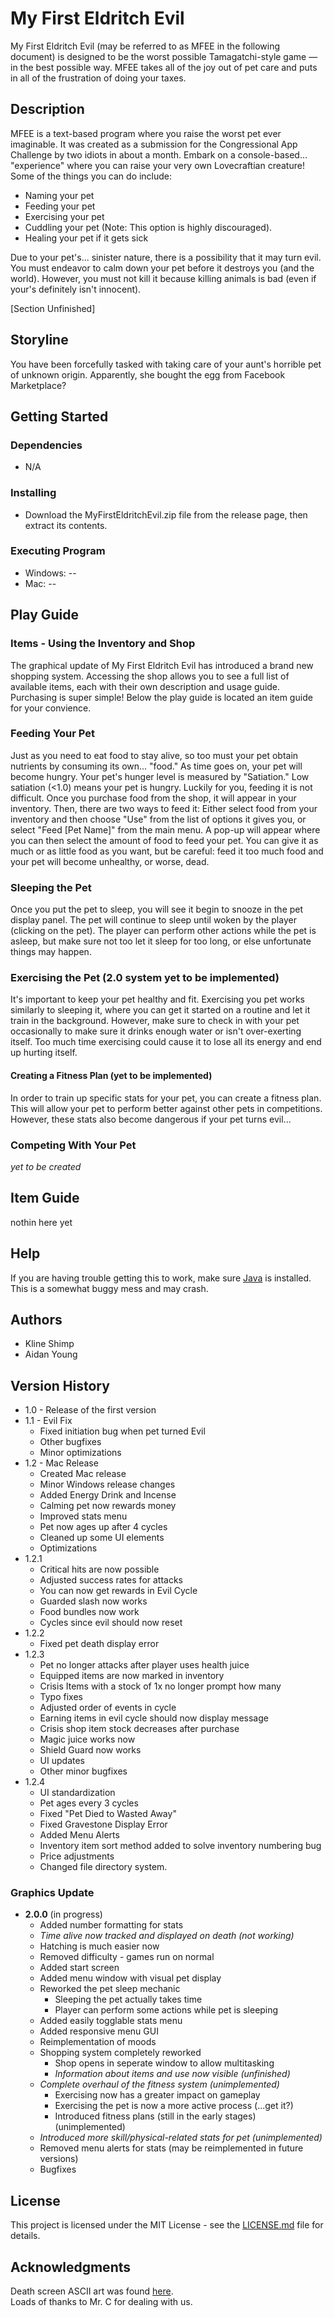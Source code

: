 # My First Eldritch Evil
My First Eldritch Evil (may be referred to as MFEE in the following document) is designed to be the worst possible Tamagatchi-style game — in the best possible way. MFEE takes all of the joy out of pet care and puts in all of the frustration of doing your taxes. 

## Description
MFEE is a text-based program where you raise the worst pet ever imaginable. It was created as a submission for the Congressional App Challenge by two idiots in about a month. Embark on a console-based... "experience" where you can raise your very own Lovecraftian creature! Some of the things you can do include:
* Naming your pet
* Feeding your pet
* Exercising your pet
* Cuddling your pet (Note: This option is highly discouraged).
* Healing your pet if it gets sick

Due to your pet's... sinister nature, there is a possibility that it may turn evil. You must endeavor to calm down your pet before it destroys you (and the world). However, you must not kill it because killing animals is bad (even if your's definitely isn't innocent).

[Section Unfinished]
<!-- TO DO: FINISH WRITING THIS SECTION -->

## Storyline
You have been forcefully tasked with taking care of your aunt's horrible pet of unknown origin. Apparently, she bought the egg from Facebook Marketplace?

## Getting Started
### Dependencies
* N/A

### Installing
* Download the MyFirstEldritchEvil.zip file from the release page, then extract its contents.

### Executing Program
* Windows: --
* Mac: --

## Play Guide
### Items - Using the Inventory and Shop
The graphical update of My First Eldritch Evil has introduced a brand new shopping system. Accessing the shop allows you to see a full list of available items, each with their own description and usage guide. Purchasing is super simple! Below the play guide is located an item guide for your convience.

### Feeding Your Pet
Just as you need to eat food to stay alive, so too must your pet obtain nutrients by consuming its own... "food." As time goes on, your pet will become hungry. Your pet's hunger level is measured by "Satiation." Low satiation (<1.0) means your pet is hungry. Luckily for you, feeding it is not difficult. Once you purchase food from the shop, it will appear in your inventory. Then, there are two ways to feed it: Either select food from your inventory and then choose "Use" from the list of options it gives you, or select "Feed [Pet Name]" from the main menu. A pop-up will appear where you can then select the amount of food to feed your pet. You can give it as much or as little food as you want, but be careful: feed it too much food and your pet will become unhealthy, or worse, dead.

### Sleeping the Pet
Once you put the pet to sleep, you will see it begin to snooze in the pet display panel. The pet will continue to sleep until woken by the player (clicking on the pet). The player can perform other actions while the pet is asleep, but make sure not too let it sleep for too long, or else unfortunate things may happen.

### Exercising the Pet (2.0 system yet to be implemented)
It's important to keep your pet healthy and fit. Exercising you pet works similarly to sleeping it, where you can get it started on a routine and let it train in the background. However, make sure to check in with your pet occasionally to make sure it drinks enough water or isn't over-exerting itself. Too much time exercising could cause it to lose all its energy and end up hurting itself. 
#### Creating a Fitness Plan (yet to be implemented)
In order to train up specific stats for your pet, you can create a fitness plan. This will allow your pet to perform better against other pets in competitions. However, these stats also become dangerous if your pet turns evil...

### Competing With Your Pet
_yet to be created_
<!-- May add more once features get add -->

## Item Guide
nothin here yet

## Help
If you are having trouble getting this to work, make sure [Java](https://www.java.com/en/) is installed. This is a somewhat buggy mess and may crash.

## Authors
* Kline Shimp  
* Aidan Young

## Version History
* 1.0  - Release of the first version
* 1.1 - Evil Fix
   * Fixed initiation bug when pet turned Evil
   * Other bugfixes
   * Minor optimizations
* 1.2 - Mac Release
   * Created Mac release
   * Minor Windows release changes
   * Added Energy Drink and Incense
   * Calming pet now rewards money
   * Improved stats menu
   * Pet now ages up after 4 cycles
   * Cleaned up some UI elements
   * Optimizations
* 1.2.1
   * Critical hits are now possible
   * Adjusted success rates for attacks
   * You can now get rewards in Evil Cycle
   * Guarded slash now works
   * Food bundles now work
   * Cycles since evil should now reset
* 1.2.2
   * Fixed pet death display error
* 1.2.3
   * Pet no longer attacks after player uses health juice
   * Equipped items are now marked in inventory
   * Crisis Items with a stock of 1x no longer prompt how many
   * Typo fixes
   * Adjusted order of events in cycle
   * Earning items in evil cycle should now display message
   * Crisis shop item stock decreases after purchase
   * Magic juice works now
   * Shield Guard now works
   * UI updates
   * Other minor bugfixes
* 1.2.4
   * UI standardization
   * Pet ages every 3 cycles
   * Fixed "Pet Died to Wasted Away"
   * Fixed Gravestone Display Error
   * Added Menu Alerts
   * Inventory item sort method added to solve inventory numbering bug
   * Price adjustments
   * Changed file directory system.

### Graphics Update
* __2.0.0__ (in progress)
   * Added number formatting for stats
   * _Time alive now tracked and displayed on death (not working)_
   * Hatching is much easier now
   * Removed difficulty - games run on normal
   * Added start screen
   * Added menu window with visual pet display
   * Reworked the pet sleep mechanic
      * Sleeping the pet actually takes time
      * Player can perform some actions while pet is sleeping
   * Added easily togglable stats menu
   * Added responsive menu GUI
   * Reimplementation of moods
   * Shopping system completely reworked
      * Shop opens in seperate window to allow multitasking
      * _Information about items and use now visible (unfinished)_
   * _Complete overhaul of the fitness system (unimplemented)_
      * Exercising now has a greater impact on gameplay
      * Exercising the pet is now a more active process (...get it?)
      * Introduced fitness plans (still in the early stages) (unimplemented)
   * _Introduced more skill/physical-related stats for pet (unimplemented)_
   * Removed menu alerts for stats (may be reimplemented in future versions)
   * Bugfixes

## License
This project is licensed under the MIT License - see the [LICENSE.md](LICENSE.md) file for details.

## Acknowledgments
Death screen ASCII art was found [here](https://ascii.co.uk/art/rip).  
Loads of thanks to Mr. C for dealing with us.

<!---- IDK what all this stuff is or what to do with it: ---->

<!--
## Folder Structure

The workspace contains two folders by default, where:

- `src`: the folder to maintain sources
- `lib`: the folder to maintain dependencies

Meanwhile, the compiled output files will be generated in the `bin` folder by default.

> If you want to customize the folder structure, open `.vscode/settings.json` and update the related settings there.

## Dependency Management

The `JAVA PROJECTS` view allows you to manage your dependencies. More details can be found [here](https://github.com/microsoft/vscode-java-dependency#manage-dependencies). 
-->
